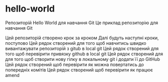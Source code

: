  # hello-world
Репозиторій Hello World для навчання Git
Це приклад репозиторію для навчання Git 

Цей репозиторій створено крок за кроком 
Далі будуть наступні кроки, поступово
Цей рядок створений для того щоб навчитись швидко вивантажувати репозиторій з gitub в local git
Цей рядок створений для того щоб перевірити привязку github в local git
Цей рядок створений для для того щоб створити нову гілку в локальному git і додати її до GitHub
Цей рядок створений щоб перевірити як можна повертатись до попередніх комітів
Цей рядок створений щоб перевірити як працює amend

